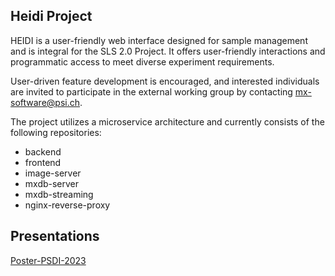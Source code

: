 ## Heidi Project

HEIDI is a user-friendly web interface designed for sample management and is integral for the SLS 2.0 Project. It offers user-friendly interactions and programmatic access to meet diverse experiment requirements. 

User-driven feature development is encouraged, and interested individuals are invited to participate in the external working group by contacting mx-software@psi.ch.

The project utilizes a microservice architecture and currently consists of the following repositories:

* backend
* frontend
* image-server
* mxdb-server
* mxdb-streaming
* nginx-reverse-proxy

## Presentations
[Poster-PSDI-2023](https://docs.google.com/presentation/d/1aZAQxVaGaM4u1SDbloiP0J_nX8N-GevU/edit?usp=sharing&ouid=112044226177950456845&rtpof=true&sd=true)

<!--

**Here are some ideas to get you started:**

🙋‍♀️ A short introduction - what is your organization all about?
🌈 Contribution guidelines - how can the community get involved?
👩‍💻 Useful resources - where can the community find your docs? Is there anything else the community should know?
🍿 Fun facts - what does your team eat for breakfast?
🧙 Remember, you can do mighty things with the power of [Markdown](https://docs.github.com/github/writing-on-github/getting-started-with-writing-and-formatting-on-github/basic-writing-and-formatting-syntax)
-->

